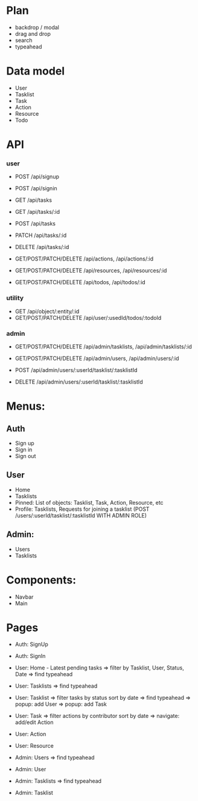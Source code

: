 # Plan

- backdrop / modal
- drag and drop
- search
- typeahead

# Data model

- User
- Tasklist
- Task
- Action
- Resource
- Todo

# API

### user

- POST /api/signup
- POST /api/signin

- GET /api/tasks
- GET /api/tasks/:id
- POST /api/tasks
- PATCH /api/tasks/:id
- DELETE /api/tasks/:id

- GET/POST/PATCH/DELETE /api/actions, /api/actions/:id
- GET/POST/PATCH/DELETE /api/resources, /api/resources/:id
- GET/POST/PATCH/DELETE /api/todos, /api/todos/:id

### utility

- GET /api/object/:entity/:id
- GET/POST/PATCH/DELETE /api/user/:usedId/todos/:todoId

### admin

- GET/POST/PATCH/DELETE /api/admin/tasklists, /api/admin/tasklists/:id

- GET/POST/PATCH/DELETE /api/admin/users, /api/admin/users/:id
- POST /api/admin/users/:userId/tasklist/:tasklistId
- DELETE /api/admin/users/:userId/tasklist/:tasklistId

# Menus:

## Auth

- Sign up
- Sign in
- Sign out

## User

- Home
- Tasklists
- Pinned: List of objects: Tasklist, Task, Action, Resource, etc
- Profile: Tasklists, Requests for joining a tasklist (POST /users/:userId/tasklist/:tasklistId WITH ADMIN ROLE)

## Admin:

- Users
- Tasklists

# Components:

- Navbar
- Main

# Pages

- Auth: SignUp
- Auth: SignIn

- User: Home - Latest pending tasks
  => filter by Tasklist, User, Status, Date
  => find typeahead
- User: Tasklists
  => find typeahead
- User: Tasklist
  => filter tasks by status sort by date
  => find typeahead
  => popup: add User
  => popup: add Task
- User: Task
  => filter actions by contributor sort by date
  => navigate: add/edit Action
- User: Action
- User: Resource

- Admin: Users => find typeahead
- Admin: User
- Admin: Tasklists => find typeahead
- Admin: Tasklist
